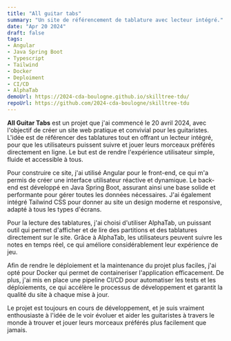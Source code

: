 ```yaml
---
title: "All guitar tabs"
summary: "Un site de référencement de tablature avec lecteur intégré."
date: "Apr 20 2024"
draft: false
tags:
- Angular
- Java Spring Boot
- Typescript
- Tailwind
- Docker
- Deploiment
- CI/CD
- AlphaTab
demoUrl: https://2024-cda-boulogne.github.io/skilltree-tdu/
repoUrl: https://github.com/2024-cda-boulogne/skilltree-tdu
---
```


**All Guitar Tabs** est un projet que j'ai commencé le 20 avril 2024, avec l'objectif de créer un site web pratique et convivial pour les guitaristes. L'idée est de référencer des tablatures tout en offrant un lecteur intégré, pour que les utilisateurs puissent suivre et jouer leurs morceaux préférés directement en ligne. Le but est de rendre l'expérience utilisateur simple, fluide et accessible à tous.

Pour construire ce site, j'ai utilisé Angular pour le front-end, ce qui m'a permis de créer une interface utilisateur réactive et dynamique. Le back-end est développé en Java Spring Boot, assurant ainsi une base solide et performante pour gérer toutes les données nécessaires. J'ai également intégré Tailwind CSS pour donner au site un design moderne et responsive, adapté à tous les types d'écrans.

Pour la lecture des tablatures, j'ai choisi d'utiliser AlphaTab, un puissant outil qui permet d'afficher et de lire des partitions et des tablatures directement sur le site. Grâce à AlphaTab, les utilisateurs peuvent suivre les notes en temps réel, ce qui améliore considérablement leur expérience de jeu.

Afin de rendre le déploiement et la maintenance du projet plus faciles, j'ai opté pour Docker qui permet de containeriser l'application efficacement. De plus, j'ai mis en place une pipeline CI/CD pour automatiser les tests et les déploiements, ce qui accélère le processus de développement et garantit la qualité du site à chaque mise à jour.

Le projet est toujours en cours de développement, et je suis vraiment enthousiaste à l'idée de le voir évoluer et aider les guitaristes à travers le monde à trouver et jouer leurs morceaux préférés plus facilement que jamais.

